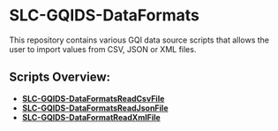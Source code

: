 # SLC-GQIDS-DataFormats

This repository contains various GQI data source scripts that allows the user to import values from CSV, JSON or XML files.

## Scripts Overview:
- [**SLC-GQIDS-DataFormatsReadCsvFile**](./SLC-GQIDS-DataFormatReadCsvFile_1/README.md)
- [**SLC-GQIDS-DataFormatsReadJsonFile**](./SLC-GQIDS-DataFormatReadJsonFile_1/README.md)
- [**SLC-GQIDS-DataFormatReadXmlFile**](./SLC-GQIDS-DataFormatReadXmlFile_1_/README.md)


